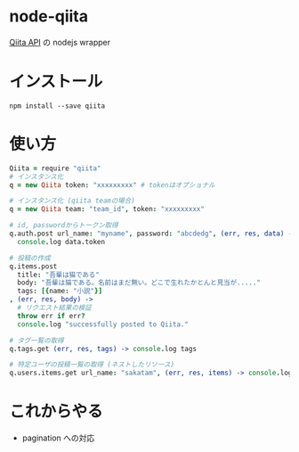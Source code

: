 node-qiita
==========

[Qiita API](http://qiita.com/api/v2/docs) の nodejs wrapper


インストール
============

`npm install --save qiita`


使い方
======

```coffee
Qiita = require "qiita"
# インスタンス化
q = new Qiita token: "xxxxxxxxx" # tokenはオプショナル

# インスタンス化 (qiita teamの場合)
q = new Qiita team: "team_id", token: "xxxxxxxxx"

# id, passwordからトークン取得
q.auth.post url_name: "myname", password: "abcdedg", (err, res, data) ->
  console.log data.token

# 投稿の作成
q.items.post
  title: "吾輩は猫である"
  body: "吾輩は猫である。名前はまだ無い。どこで生れたかとんと見当が....."
  tags: [{name: "小説"}]
, (err, res, body) ->
  # リクエスト結果の検証
  throw err if err?
  console.log "successfully posted to Qiita."

# タグ一覧の取得
q.tags.get (err, res, tags) -> console.log tags

# 特定ユーザの投稿一覧の取得 (ネストしたリソース)
q.users.items.get url_name: "sakatam", (err, res, items) -> console.log items
```


これからやる
============

* pagination への対応
